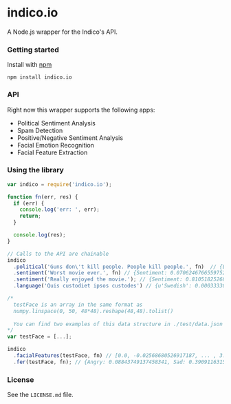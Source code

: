 # indico.io

A Node.js wrapper for the Indico's API.

### Getting started 

Install with [npm](http://npmjs.org/)

```
npm install indico.io
```

### API

Right now this wrapper supports the following apps:

- Political Sentiment Analysis
- Spam Detection
- Positive/Negative Sentiment Analysis
- Facial Emotion Recognition
- Facial Feature Extraction

### Using the library

```js
var indico = require('indico.io');

function fn(err, res) {
  if (err) {
    console.log('err: ', err);
    return;
  }

  console.log(res);
}

// Calls to the API are chainable
indico
  .political('Guns don\'t kill people. People kill people.', fn)  // {Libertarian: 0.22934946808893228, Liberal: 0.2025395008382684, Green: 0.0, Conservative: 1.0}
  .sentiment('Worst movie ever.', fn) // {Sentiment: 0.07062467665597527}
  .sentiment('Really enjoyed the movie.'); // {Sentiment: 0.8105182526856075}
  .language('Quis custodiet ipsos custodes') // {u'Swedish': 0.00033330636691921914, u'Lithuanian': 0.007328693814717631, u'Vietnamese': 0.0002686116137658802, u'Romanian': 8.133913804076592e-06, u'Dutch': 0.09380619821813883, u'Korean': 0.00272046505489883, u'Danish': 0.0012556466207667206, u'Indonesian': 6.623391878530033e-07, u'Latin': 0.8230599921384231, u'Hungarian': 0.0012793617391960567, u'Persian (Farsi)': 0.0019848504383980473, u'Turkish': 0.0004606965429738638, u'French': 0.00016792646226101638, u'Norwegian': 0.0009179030069742254, u'Russian': 0.0002643396088456642, u'Thai': 7.746466749651003e-05, u'Finnish': 0.0026367338676522643, u'Spanish': 0.011844579596827902, u'Bulgarian': 3.746416283126873e-05, u'Greek': 0.027456554742563633, u'Tagalog': 0.0005143018200605518, u'English': 0.00013517846159760138, u'Esperanto': 0.0002599482830232367, u'Italian': 2.650711180999111e-06, u'Portuguese': 0.013193681336032896, u'Chinese': 0.008818957727120736, u'German': 0.00011732494215411359, u'Japanese': 0.0005885208894664065, u'Czech': 9.916434007248934e-05, u'Slovak': 8.869445598583308e-05, u'Hebrew': 3.70933525938127e-05, u'Polish': 9.900290296255447e-05, u'Arabic': 0.00013589586110619373}

/*
  testFace is an array in the same format as 
  numpy.linspace(0, 50, 48*48).reshape(48,48).tolist()
  
  You can find two examples of this data structure in ./test/data.json
*/
var testFace = [...];

indico
  .facialFeatures(testFace, fn) // [0.0, -0.02568680526917187, ... , 3.0342637531932777]
  .fer(testFace, fn); // {Angry: 0.08843749137458341, Sad: 0.39091163159204684, Neutral: 0.1947947999669361, Surprise: 0.03443785859010413, Fear: 0.17574534848440568, Happy: 0.11567286999192382}

```

### License

See the `LICENSE.md` file.
